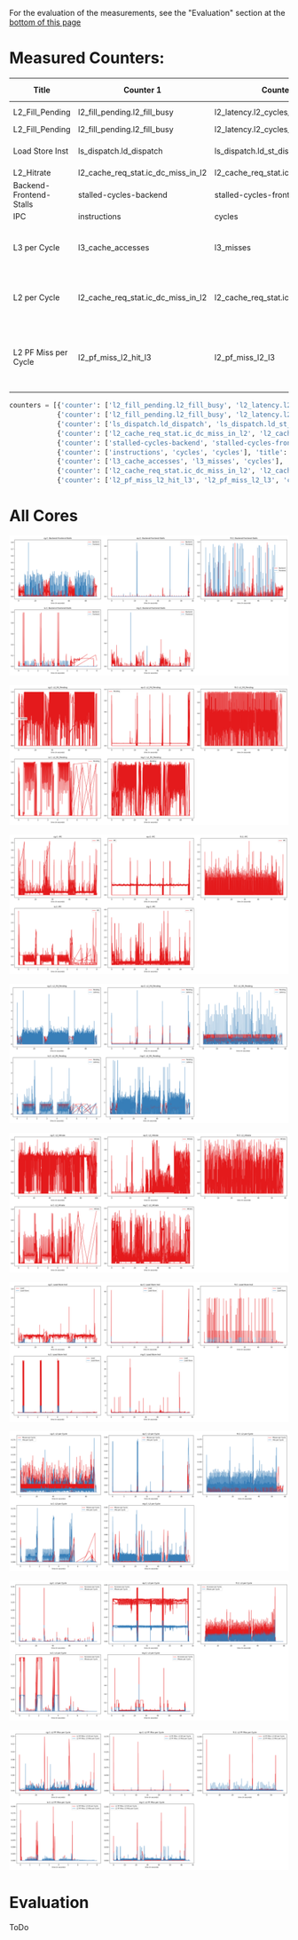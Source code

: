 For the evaluation of the measurements, see the "Evaluation" section at the [bottom of this page](#evaluation)

# Measured Counters:

| Title | Counter 1 | Counter 2 | Counter 3 | plot_op | plot names |
| ----- | --------- | ----------| --------- | ------- | ---------- |
| L2_Fill_Pending | l2_fill_pending.l2_fill_busy | l2_latency.l2_cycles_waiting_on_fills | cycles | div_1_3+div_2_3 | Pending, Latency |
| L2_Fill_Pending | l2_fill_pending.l2_fill_busy | l2_latency.l2_cycles_waiting_on_fills | cycles | div_1_3 | Pending |
| Load Store Inst | ls_dispatch.ld_dispatch | ls_dispatch.ld_st_dispatch | instructions | div_1_3+div_2_3 | Load, Load-Store |
| L2_Hitrate | l2_cache_req_stat.ic_dc_miss_in_l2 | l2_cache_req_stat.ic_dc_hit_in_l2 | cycles | div_1_(1+2) | Hitrate |
| Backend-Frontend-Stalls | stalled-cycles-backend | stalled-cycles-frontend | cycles | div_1_3+div_2_3 | Backend, Frontend |
| IPC | instructions | cycles | cycles | div_1_2 | IPC |
| L3 per Cycle | l3_cache_accesses | l3_misses | cycles | div_1_3+div_2_3 | Accesses per Cycle, Misses per Cycle |
| L2 per Cycle | l2_cache_req_stat.ic_dc_miss_in_l2 | l2_cache_req_stat.ic_dc_hit_in_l2 | cycles | div_1_3+div_2_3 | Misses per Cycle, Hits per Cycle |
| L2 PF Miss per Cycle | l2_pf_miss_l2_hit_l3 | l2_pf_miss_l2_l3 | cycles | div_1_3+div_2_3 | L2 PF Miss, L3 Hit per Cycle, L2 PF Miss, L3 Miss per Cycle |

```python
counters = [{'counter': ['l2_fill_pending.l2_fill_busy', 'l2_latency.l2_cycles_waiting_on_fills', 'cycles'], 'title': 'L2_Fill_Pending', 'plot_op': 'div_1_3+div_2_3', 'plot_names': ['Pending', 'Latency']},
            {'counter': ['l2_fill_pending.l2_fill_busy', 'l2_latency.l2_cycles_waiting_on_fills', 'cycles'], 'title': 'L2_Fill_Pending', 'plot_op': 'div_1_3', 'plot_names': ['Pending']},
            {'counter': ['ls_dispatch.ld_dispatch', 'ls_dispatch.ld_st_dispatch', 'instructions'], 'title': 'Load Store Inst', 'plot_op': 'div_1_3+div_2_3', 'plot_names': ['Load', 'Load-Store']},
            {'counter': ['l2_cache_req_stat.ic_dc_miss_in_l2', 'l2_cache_req_stat.ic_dc_hit_in_l2', 'cycles'], 'title': 'L2_Hitrate', 'plot_op': 'div_1_(1+2)', 'plot_names': ['Hitrate']},
            {'counter': ['stalled-cycles-backend', 'stalled-cycles-frontend', 'cycles'], 'title': 'Backend-Frontend-Stalls', 'plot_op': 'div_1_3+div_2_3', 'plot_names': ['Backend', 'Frontend']},
            {'counter': ['instructions', 'cycles', 'cycles'], 'title': 'IPC', 'plot_op': 'div_1_2', 'plot_names': ['IPC']},
            {'counter': ['l3_cache_accesses', 'l3_misses', 'cycles'], 'title': 'L3 per Cycle', 'plot_op': 'div_1_3+div_2_3', 'plot_names': ['Accesses per Cycle', 'Misses per Cycle']},
            {'counter': ['l2_cache_req_stat.ic_dc_miss_in_l2', 'l2_cache_req_stat.ic_dc_hit_in_l2', 'cycles'], 'title': 'L2 per Cycle', 'plot_op': 'div_1_3+div_2_3', 'plot_names': ['Misses per Cycle', 'Hits per Cycle']},
            {'counter': ['l2_pf_miss_l2_hit_l3', 'l2_pf_miss_l2_l3', 'cycles'], 'title': 'L2 PF Miss per Cycle', 'plot_op': 'div_1_3+div_2_3', 'plot_names': ['L2 PF Miss, L3 Hit per Cycle', 'L2 PF Miss, L3 Miss per Cycle']}]

```

# All Cores

![complete](uploads/77851d05bf9d55eaba4bc525fd4ef8f2/complete.png)

![complete](uploads/f4b575f219e8a89cebde7cfcf42a5c37/complete.png)

![complete](uploads/d3f7c3e4be4ff8991e46402b308c0040/complete.png)

![complete](uploads/f9c2bf3c7457603fad5b3e415b1e5901/complete.png)

![complete](uploads/8ab099215027feed77a0c4eef7f94e84/complete.png)

![complete](uploads/ba42dbb727ad9ed7ca63d27bbdcf65e8/complete.png)

![complete](uploads/a52da1dc1eebbb7ccbe0853c5aa4b532/complete.png)

![complete](uploads/f40924bfdad4b2129a192e51eb291317/complete.png)

![complete](uploads/4de01bc42a5824987cada5926cf7cf35/complete.png)

# Evaluation

ToDo